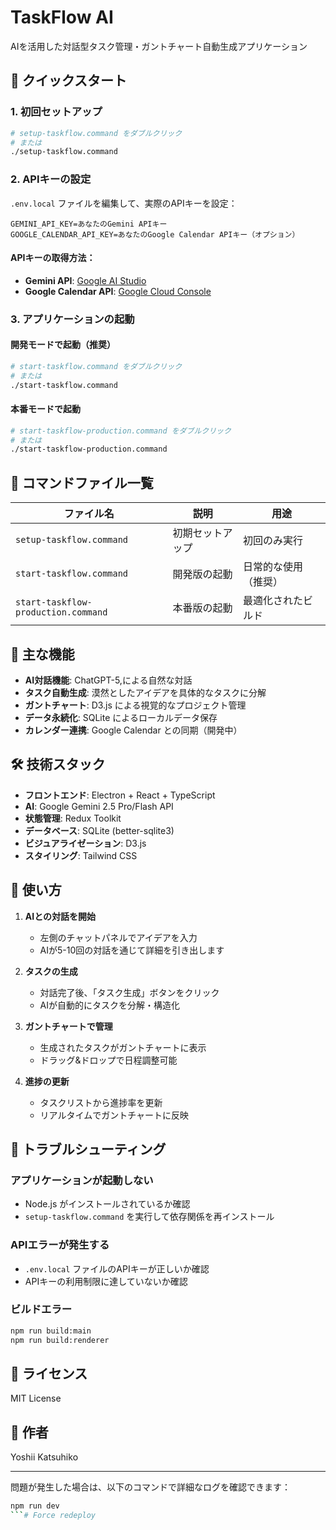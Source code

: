# TaskFlow AI

AIを活用した対話型タスク管理・ガントチャート自動生成アプリケーション

## 🚀 クイックスタート

### 1. 初回セットアップ
```bash
# setup-taskflow.command をダブルクリック
# または
./setup-taskflow.command
```

### 2. APIキーの設定
`.env.local` ファイルを編集して、実際のAPIキーを設定：

```env
GEMINI_API_KEY=あなたのGemini APIキー
GOOGLE_CALENDAR_API_KEY=あなたのGoogle Calendar APIキー（オプション）
```

#### APIキーの取得方法：
- **Gemini API**: [Google AI Studio](https://makersuite.google.com/app/apikey)
- **Google Calendar API**: [Google Cloud Console](https://console.cloud.google.com/)

### 3. アプリケーションの起動

#### 開発モードで起動（推奨）
```bash
# start-taskflow.command をダブルクリック
# または
./start-taskflow.command
```

#### 本番モードで起動
```bash
# start-taskflow-production.command をダブルクリック
# または
./start-taskflow-production.command
```

## 📁 コマンドファイル一覧

| ファイル名 | 説明 | 用途 |
|-----------|------|------|
| `setup-taskflow.command` | 初期セットアップ | 初回のみ実行 |
| `start-taskflow.command` | 開発版の起動 | 日常的な使用（推奨） |
| `start-taskflow-production.command` | 本番版の起動 | 最適化されたビルド |

## 🎯 主な機能

- **AI対話機能**: ChatGPT-5,による自然な対話
- **タスク自動生成**: 漠然としたアイデアを具体的なタスクに分解
- **ガントチャート**: D3.js による視覚的なプロジェクト管理
- **データ永続化**: SQLite によるローカルデータ保存
- **カレンダー連携**: Google Calendar との同期（開発中）

## 🛠 技術スタック

- **フロントエンド**: Electron + React + TypeScript
- **AI**: Google Gemini 2.5 Pro/Flash API
- **状態管理**: Redux Toolkit
- **データベース**: SQLite (better-sqlite3)
- **ビジュアライゼーション**: D3.js
- **スタイリング**: Tailwind CSS

## 📝 使い方

1. **AIとの対話を開始**
   - 左側のチャットパネルでアイデアを入力
   - AIが5-10回の対話を通じて詳細を引き出します

2. **タスクの生成**
   - 対話完了後、「タスク生成」ボタンをクリック
   - AIが自動的にタスクを分解・構造化

3. **ガントチャートで管理**
   - 生成されたタスクがガントチャートに表示
   - ドラッグ&ドロップで日程調整可能

4. **進捗の更新**
   - タスクリストから進捗率を更新
   - リアルタイムでガントチャートに反映

## 🔧 トラブルシューティング

### アプリケーションが起動しない
- Node.js がインストールされているか確認
- `setup-taskflow.command` を実行して依存関係を再インストール

### APIエラーが発生する
- `.env.local` ファイルのAPIキーが正しいか確認
- APIキーの利用制限に達していないか確認

### ビルドエラー
```bash
npm run build:main
npm run build:renderer
```

## 📄 ライセンス

MIT License

## 👤 作者

Yoshii Katsuhiko

---

問題が発生した場合は、以下のコマンドで詳細なログを確認できます：
```bash
npm run dev
```# Force redeploy
